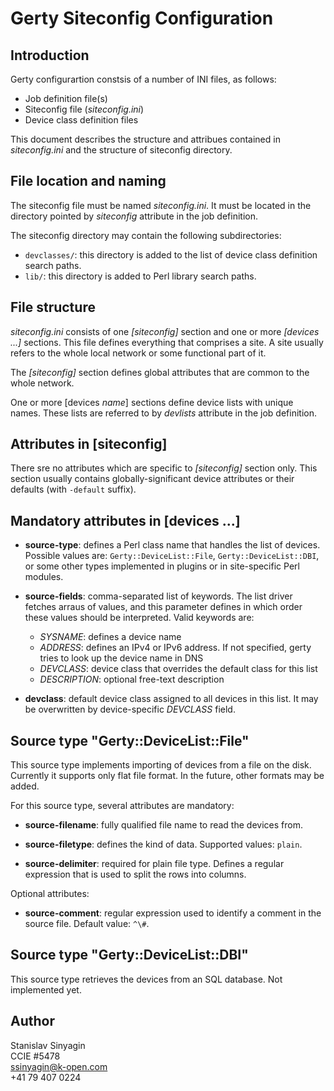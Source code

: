 Gerty Siteconfig Configuration
==============================


Introduction
------------

Gerty configurartion constsis of a number of INI files, as follows:

* Job definition file(s)
* Siteconfig file (*siteconfig.ini*)
* Device class definition files

This document describes the structure and attribues contained in
*siteconfig.ini* and the structure of siteconfig directory.



File location and naming
------------------------

The siteconfig file must be named *siteconfig.ini*. It must be located in the 
directory pointed by *siteconfig* attribute in the job definition.

The siteconfig directory may contain the following subdirectories:

*   `devclasses/`: this directory is added to the list of device class 
  definition search paths.
*   `lib/`: this directory is added to Perl library search paths.



File structure
--------------

*siteconfig.ini* consists of one *[siteconfig]* section and one or more 
*[devices ...]* sections. This file defines everything that comprises a site.
A site usually refers to the whole local network or some functional part of it.

The *[siteconfig]* section defines global attributes that are common to the 
whole network.

One or more [devices *name*] sections define device lists with unique names.
These lists are referred to by *devlists* attribute in the job definition.



Attributes in [siteconfig]
------------------------------------

There sre no attributes which are specific to *[siteconfig]* section only.
This section usually contains globally-significant device attributes or their 
defaults (with `-default` suffix).



Mandatory attributes in [devices ...]
-------------------------------------

* __source-type__: defines a Perl class name that handles the list of devices.
  Possible values are: `Gerty::DeviceList::File`, `Gerty::DeviceList::DBI`, or 
  some other types implemented in plugins or in site-specific Perl modules.
  
* __source-fields__: comma-separated list of keywords. The list driver 
  fetches arraus of values, and this parameter defines in which order these 
  values should be interpreted. Valid keywords are: 
  + *SYSNAME*: defines a device name
  + *ADDRESS*: defines an IPv4 or IPv6 address. If not specified, gerty tries 
    to look up the device name in DNS
  + *DEVCLASS*: device class that overrides the default class for this list
  + *DESCRIPTION*: optional free-text description

* __devclass__: default device class assigned to all devices in this list. 
  It may be overwritten by device-specific *DEVCLASS* field.
  


Source type "Gerty::DeviceList::File"
-------------------------------------

This source type implements importing of devices from a file on the disk.
Currently it supports only flat file format. In the future, other formats may 
be added.

For this source type, several attributes are mandatory:

* __source-filename__: fully qualified file name to read the devices from.

* __source-filetype__: defines the kind of data. Supported values: `plain`.

* __source-delimiter__: required for plain file type. Defines a regular 
  expression that is used to split the rows into columns.

Optional attributes:

* __source-comment__: regular expression used to identify a comment in the 
  source file. Default value: `^\#`.



Source type "Gerty::DeviceList::DBI"
-------------------------------------

This source type retrieves the devices from an SQL database.
Not implemented yet.



  
  



Author
------

Stanislav Sinyagin  
CCIE #5478  
ssinyagin@k-open.com  
+41 79 407 0224  



